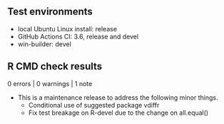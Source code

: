 ## Test environments
* local Ubuntu Linux install: release
* GitHub Actions CI: 3.6, release and devel
* win-builder: devel

## R CMD check results

0 errors | 0 warnings | 1 note

* This is a maintenance release to address the following minor things.
    * Conditional use of suggested package vdiffr
    * Fix test breakage on R-devel due to the change on all.equal()
